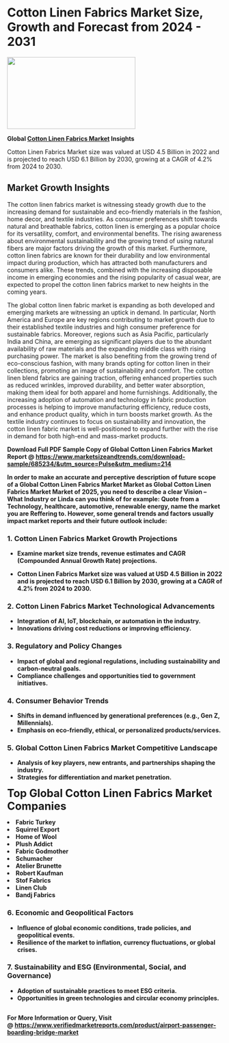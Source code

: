 <H1>Cotton Linen Fabrics Market Size, Growth and Forecast from 2024 - 2031</H1><img class="aligncenter size-medium wp-image-584254" src="https://thirdeyenews.in/wp-content/uploads/2024/09/Global-Market-Research-300x168.jpeg" alt="" width="300" height="168" /><p><strong>Global&nbsp;<a href="https://www.marketsizeandtrends.com/download-sample/685234/&amp;utm_source=Pulse&amp;utm_medium=214">Cotton Linen Fabrics Market</a> Insights</strong></p><p>Cotton Linen Fabrics Market size was valued at USD 4.5 Billion in 2022 and is projected to reach USD 6.1 Billion by 2030, growing at a CAGR of 4.2% from 2024 to 2030.</p><p><h2>Market Growth Insights</h2> <p>The cotton linen fabrics market is witnessing steady growth due to the increasing demand for sustainable and eco-friendly materials in the fashion, home decor, and textile industries. As consumer preferences shift towards natural and breathable fabrics, cotton linen is emerging as a popular choice for its versatility, comfort, and environmental benefits. The rising awareness about environmental sustainability and the growing trend of using natural fibers are major factors driving the growth of this market. Furthermore, cotton linen fabrics are known for their durability and low environmental impact during production, which has attracted both manufacturers and consumers alike. These trends, combined with the increasing disposable income in emerging economies and the rising popularity of casual wear, are expected to propel the cotton linen fabrics market to new heights in the coming years.</p> <p><strong></strong></p> <p>The global cotton linen fabric market is expanding as both developed and emerging markets are witnessing an uptick in demand. In particular, North America and Europe are key regions contributing to market growth due to their established textile industries and high consumer preference for sustainable fabrics. Moreover, regions such as Asia Pacific, particularly India and China, are emerging as significant players due to the abundant availability of raw materials and the expanding middle class with rising purchasing power. The market is also benefiting from the growing trend of eco-conscious fashion, with many brands opting for cotton linen in their collections, promoting an image of sustainability and comfort. The cotton linen blend fabrics are gaining traction, offering enhanced properties such as reduced wrinkles, improved durability, and better water absorption, making them ideal for both apparel and home furnishings. Additionally, the increasing adoption of automation and technology in fabric production processes is helping to improve manufacturing efficiency, reduce costs, and enhance product quality, which in turn boosts market growth. As the textile industry continues to focus on sustainability and innovation, the cotton linen fabric market is well-positioned to expand further with the rise in demand for both high-end and mass-market products. <p><strong></p><p><span class=""><strong>Download Full PDF Sample Copy of Global Cotton Linen Fabrics Market Report</strong> @ <a href="https://www.marketsizeandtrends.com/download-sample/685234/&amp;utm_source=Pulse&amp;utm_medium=214" target="_blank">https://www.marketsizeandtrends.com/download-sample/685234/&amp;utm_source=Pulse&amp;utm_medium=214</a></span></p><p>In order to make an accurate and perceptive description of future scope of a Global&nbsp;Cotton Linen Fabrics Market Market as Global&nbsp;Cotton Linen Fabrics Market Market of 2025, you need to describe a clear Vision &ndash; What Industry or Linda can you think of for example: Quote from a Technology, healthcare, automotive, renewable energy, name the market you are Reffering to. However, some general trends and factors usually impact market reports and their future outlook include:</p><h3>1.&nbsp;<strong>Cotton Linen Fabrics Market Growth Projections</strong></h3><ul><li>Examine market size trends, revenue estimates and CAGR (Compounded Annual Growth Rate) projections.</li><li><p>Cotton Linen Fabrics Market size was valued at USD 4.5 Billion in 2022 and is projected to reach USD 6.1 Billion by 2030, growing at a CAGR of 4.2% from 2024 to 2030.</p></li></ul><h3>2.&nbsp;<strong>Cotton Linen Fabrics Market Technological Advancements</strong></h3><ul><li>Integration of AI, IoT, blockchain, or automation in the industry.</li><li>Innovations driving cost reductions or improving efficiency.</li></ul><h3>3.&nbsp;<strong>Regulatory and Policy Changes</strong></h3><ul><li>Impact of global and regional regulations, including sustainability and carbon-neutral goals.</li><li>Compliance challenges and opportunities tied to government initiatives.</li></ul><h3>4.&nbsp;<strong>Consumer Behavior Trends</strong></h3><ul><li>Shifts in demand influenced by generational preferences (e.g., Gen Z, Millennials).</li><li>Emphasis on eco-friendly, ethical, or personalized products/services.</li></ul><h3>5.&nbsp;<strong>Global Cotton Linen Fabrics Market Competitive Landscape</strong></h3><ul><li>Analysis of key players, new entrants, and partnerships shaping the industry.</li><li>Strategies for differentiation and market penetration.</li></ul><p data-pm-slice="1 1 []"><span style="color: inherit; font-family: inherit; font-size: 25px;">Top Global Cotton Linen Fabrics Market Companies</span></p><div class="" data-test-id=""><p><li>Fabric Turkey</li><li> Squirrel Export</li><li> Home of Wool</li><li> Plush Addict</li><li> Fabric Godmother</li><li> Schumacher</li><li> Atelier Brunette</li><li> Robert Kaufman</li><li> Stof Fabrics</li><li> Linen Club</li><li> Bandj Fabrics</li></p></div><h3>6.&nbsp;<strong>Economic and Geopolitical Factors</strong></h3><ul><li>Influence of global economic conditions, trade policies, and geopolitical events.</li><li>Resilience of the market to inflation, currency fluctuations, or global crises.</li></ul><h3>7.&nbsp;<strong>Sustainability and ESG (Environmental, Social, and Governance)</strong></h3><ul><li>Adoption of sustainable practices to meet ESG criteria.</li><li>Opportunities in green technologies and circular economy principles.</li></ul><h2><strong style="font-size: 14px;">For More Information or Query, Visit @&nbsp;</strong><a style="background-color: #ffffff; font-size: 14px;" href="https://www.marketsizeandtrends.com/report/cotton-linen-fabrics-market/" target="_blank">https://www.verifiedmarketreports.com/product/airport-passenger-boarding-bridge-market</a></h2>
